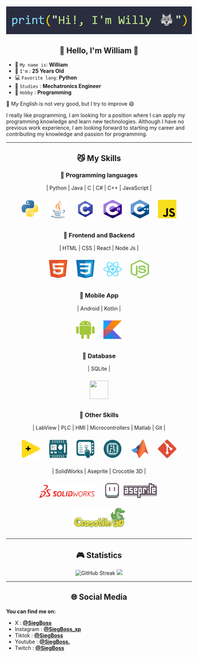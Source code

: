 <p align="center"> <img src="./Assets/Name.png"> </p>   
<h2 align="center">👋 Hello, I'm William 🫡</h2>

* 🫡 `My name is`: **William**
* 🐺 `I'm` : **25 Years Old**
* 💻 `Favorite lang`: **Python**
* 🤖 `Studies` : **Mechatronics Engineer**
* 🌱 `Hobby` : **Programming**
  
😬 My English is not very good, but I try to improve 😄

I really like programming, I am looking for a position where I can apply my programming knowledge and learn new technologies.
Although I have no previous work experience, I am looking forward to starting my career and contributing my knowledge and passion for programming.

-----------------
<h2 align="center"> 😼 My Skills </h2>

<h3 align="center"> 🌱 Programming languages </h3>
<p align="center">
  | Python | Java | C | C# | C++ | JavaScript |
</p> 

<p align="center">
<img width="50px" height="50px" style="margin: 10px" src="./Assets/Python.svg">
<img width="50px" height="50px" style="margin: 10px" src="./Assets/Java.svg"> 
<img width="50px" height="50px" style="margin: 10px" src="./Assets/C.svg"> 
<img width="50px" height="50px" style="margin: 10px" src="./Assets/C--.svg"> 
<img width="50px" height="50px" style="margin: 10px" src="./Assets/C++.svg"> 
<img width="50px" height="50px" style="margin: 10px" src="./Assets/JavaScript.svg">
</p> 

<h3 align="center"> 🌱 Frontend and Backend </h3>

<p align="center">
  | HTML | CSS | React | Node Js |
</p> 

<p align="center">
<img width="50px" height="50px" style="margin: 10px" src="./Assets/HTML.svg">
<img width="50px" height="50px" style="margin: 10px" src="./Assets/CSS.svg"> 
<img width="50px" height="50px" style="margin: 10px" src="./Assets/React.svg"> 
<img width="50px" height="50px" style="margin: 10px" src="./Assets/Node js.svg">
</p> 

<h3 align="center"> 🌱 Mobile App </h3>
<p align="center">
  | Android | Kotlin |
</p> 

<p align="center">
<img width="50px" height="50px" style="margin: 10px" src="./Assets/Android.svg">
<img width="50px" height="50px" style="margin: 10px" src="./Assets/Kotlin.svg"> 
</p> 

<h3 align="center"> 🌱 Database</h3>
<p align="center">
  | SQLite |
</p> 

<p align="center">
<img width="50px" height="50px" style="margin: 10px" src="./Assets/SQLite.svg">
</p> 

<h3 align="center"> 🌱 Other Skills </h3>

<p align="center">
  | LabView | PLC | HMI | Microcontrollers | Matlab | Git |
</p> 

<p align="center">
<img width="50px" height="50px" style="margin: 10px" src="./Assets/LabView.svg"> 
<img width="50px" height="50px" style="margin: 10px" src="./Assets/PLC.png">
<img width="50px" height="50px" style="margin: 10px" src="./Assets/HMI.png"> 
<img width="50px" height="50px" style="margin: 10px" src="./Assets/Microcontrolador.png">
<img width="50px" height="50px" style="margin: 10px" src="./Assets/Matlab.svg">
<img width="50px" height="50px" style="margin: 10px" src="./Assets/Git.svg"> 
</p> 

<p align="center">
  | SolidWorks | Aseprite | Crocotile 3D |
</p>
<p align="center">
<img width="150px" height="35px" style="margin: 10px" src="./Assets/SolidWorks.png"> 
<img width="150px" height="40px" style="margin: 10px" src="./Assets/Aseprite.png">
<img width="150px" height="60px" style="margin: 10px" src="./Assets/Crocotile 3D.png"> 
</p> 

-------------------

<h2 align="center"> 🎮 Statistics </h2>

<p align="center">
<img src="https://github-readme-streak-stats.herokuapp.com?user=SiegBoss&theme=tokyonight-duo&border_radius=20&date_format=j%20M%5B%20Y%5D&card_width=600" alt="GitHub Streak" />
<img src="https://github-readme-stats.vercel.app/api/top-langs/?username=SiegBoss&layout=compact&theme=transparent&border_radius=20" />
</p> 

-------------------
<h2 align="center"> 🌐 Social Media </h2>

**You can find me on:**

- X         : [**@SiegBoss**](https://twitter.com/SiegBoss)
- Instagram : [**@SiegBoss_xp**](https://www.instagram.com/siegboss_xp/)
- Tiktok    : [**@SiegBoss**](https://www.tiktok.com/@siegboss)
- Youtube   : [**@SiegBoss.**](https://www.youtube.com/channel/UCSW3q-yaw-yatKWJ1138Pkw)
- Twitch    : [**@SiegBoss**](https://www.twitch.tv/Siegboss)


